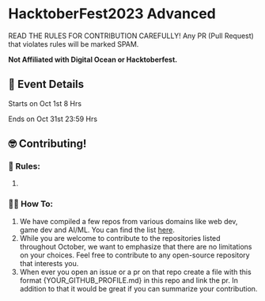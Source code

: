 # HacktoberFest2023 Advanced

READ THE RULES FOR CONTRIBUTION CAREFULLY! Any PR (Pull Request) that violates rules will be marked SPAM.

**Not Affiliated with Digital Ocean or Hacktoberfest.**

## 📆 Event Details

Starts on Oct 1st 8 Hrs

Ends on Oct 31st 23:59 Hrs

## 🤓 Contributing!

### 💯 Rules:

1.

### 🤷‍♂️ How To:

1. We have compiled a few repos from various domains like web dev, game dev and AI/ML. You can find the list [here](repos.md).
2. While you are welcome to contribute to the repositories listed throughout October, we want to emphasize that there are no limitations on your choices. Feel free to contribute to any open-source repository that interests you.
3. When ever you open an issue or a pr on that repo create a file with this format {YOUR_GITHUB_PROFILE.md} in this repo and link the pr. In addition to that it would be great if you can summarize your contribution.
